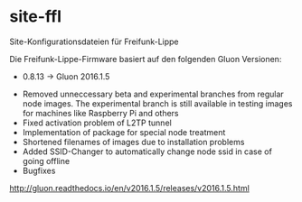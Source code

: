 # site-ffl
Site-Konfigurationsdateien für Freifunk-Lippe

Die Freifunk-Lippe-Firmware basiert auf den folgenden Gluon Versionen:

* 0.8.13 -> Gluon 2016.1.5

- Removed unneccessary beta and experimental branches from regular node images. The experimental branch is still available in testing images for machines like Raspberry Pi and others
- Fixed activation problem of L2TP tunnel
- Implementation of package for special node treatment
- Shortened filenames of images due to installation problems
- Added SSID-Changer to automatically change node ssid in case of going offline
- Bugfixes

http://gluon.readthedocs.io/en/v2016.1.5/releases/v2016.1.5.html
